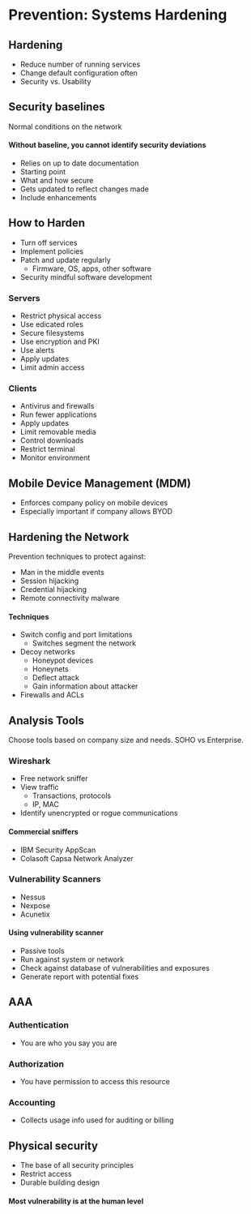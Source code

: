 # Prevention: Systems Hardening
## Hardening
* Reduce number of running services
* Change default configuration often
* Security vs. Usability
## Security baselines
Normal conditions on the network
#### Without baseline, you cannot identify security deviations
* Relies on up to date documentation
* Starting point
* What and how secure
* Gets updated to reflect changes made
* Include enhancements
## How to Harden
* Turn off services
* Implement policies
* Patch and update regularly
    * Firmware, OS, apps, other software
* Security mindful software development
### Servers
* Restrict physical access
* Use edicated roles
* Secure filesystems
* Use encryption and PKI
* Use alerts
* Apply updates
* Limit admin access
### Clients
* Antivirus and firewalls
* Run fewer applications
* Apply updates
* Limit removable media
* Control downloads
* Restrict terminal
* Monitor environment
## Mobile Device Management (MDM)
* Enforces company policy on mobile devices
* Especially important if company allows BYOD
## Hardening the Network
Prevention techniques to protect against:
* Man in the middle events
* Session hijacking
* Credential hijacking
* Remote connectivity malware
#### Techniques
* Switch config and port limitations
    * Switches segment the network
* Decoy networks
    * Honeypot devices
    * Honeynets
    * Deflect attack
    * Gain information about attacker
* Firewalls and ACLs
## Analysis Tools
Choose tools based on company size and needs. SOHO vs Enterprise.
### Wireshark
* Free network sniffer
* View traffic
    * Transactions, protocols
    * IP, MAC
* Identify unencrypted or rogue communications
#### Commercial sniffers
* IBM Security AppScan
* Colasoft Capsa Network Analyzer
### Vulnerability Scanners
* Nessus
* Nexpose
* Acunetix
#### Using vulnerability scanner
* Passive tools
* Run against system or network
* Check against database of vulnerabilities and exposures
* Generate report with potential fixes
## AAA
### Authentication
* You are who you say you are
### Authorization
* You have permission to access this resource
### Accounting
* Collects usage info used for auditing or billing
## Physical security
* The base of all security principles
* Restrict access
* Durable building design
#### Most vulnerability is at the human level

